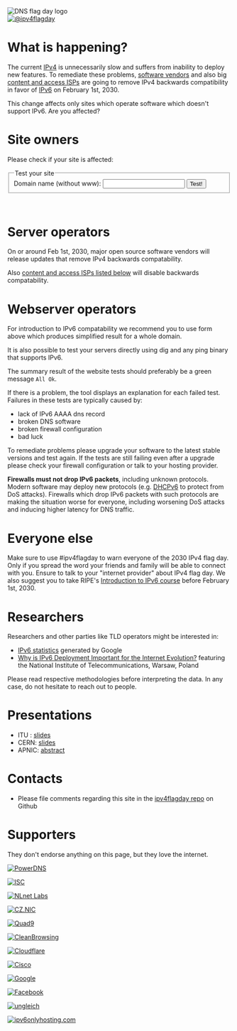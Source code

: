 <img class="logo" alt="DNS flag day logo" src="/images/IPv4_Flag.svg">

<!--
<div class="translations">
<nav>
	<a href="/cs"><img alt="Česky" src="/flags/cs.svg"/></a>
	<a href="/"><img alt="English" src="/flags/en.svg"/></a>
	<a href="/es"><img alt="Español" src="/flags/es.svg"/></a>
        <a href="/pt-br"><img alt="Português Brasileiro" src="/flags/pt-br.svg"/></a>
</nav>
</div> CONTRIBUTE TRANSLATIONS ;) -->
<div class="social">
<nav>
	<a href="https://twitter.com/ipv4flagday"><img alt="@ipv4flagday" src="/images/Twitter_Social_Icon_Rounded_Square_Color.svg"></a>
</nav>
</div>

What is happening?
==================
The current <a href="https://wikipedia.org/wiki/IPv4">IPv4</a> is unnecessarily slow and suffers from inability to deploy new features. To remediate these problems, <a href="#supporters">software vendors</a> and also big <a href="#supporters">content and access ISPs</a> are going to remove IPv4 backwards compatibility in favor of <a href="https://wikipedia.org/wiki/IPv6">IPv6</a> on February 1st, 2030.

This change affects only sites which operate software which doesn't support IPv6. Are you affected?

Site owners
=============
Please check if your site is affected:
<div id="domain-checker">
	<form action="https://www.mythic-beasts.com/ipv6/health-check" method="GET" target="_blank">
		<fieldset>
			<legend>Test your site</legend>
			<label for="name">Domain name (without www):
				<input type="text" name="domain" required title="Please enter a domain name to test IPv6 connectivity.">
			</label>
			<input type="submit" value="Test!">
		</fieldset>
	</form>
</div>

<br>

Server operators
======================

On or around Feb 1st, 2030, major open source software vendors will release updates that remove IPv4 backwards compatability.

Also <a href="#supporters">content and access ISPs listed below</a> will disable backwards compatability.

Webserver operators
====================
For introduction to IPv6 compatability we recommend you to use form above which produces simplified result for a whole domain.

It is also possible to test your servers directly using dig and any ping binary that supports IPv6.

The summary result of the website tests should preferably be a green message `All Ok`.

If there is a problem, the tool displays an explanation for each failed test. Failures in these tests are typically caused by:
* lack of IPv6 AAAA dns record
* broken DNS software
* broken firewall configuration
* bad luck

To remediate problems please upgrade your software to the latest stable versions and test again. If the tests are still failing even after a upgrade please check your firewall configuration or talk to your hosting provider.

**Firewalls must not drop IPv6 packets**, including unknown protocols. Modern software may deploy new protocols (e.g. [DHCPv6](https://en.wikipedia.org/wiki/DHCPv6) to protect from DoS attacks). Firewalls which drop IPv6 packets with such protocols are making the situation worse for everyone, including worsening DoS attacks and inducing higher latency for DNS traffic.

Everyone else
=======================
Make sure to use #ipv4flagday to warn everyone of the 2030 IPv4 flag day. Only if you spread the word your friends and family will be able to connect with you. Ensure to talk to your "internet provider" about IPv4 flag day. We also suggest you to take RIPE's [Introduction to IPv6 course](https://academy.ripe.net/enrol/index.php?id=2) before February 1st, 2030.

Researchers
===========
Researchers and other parties like TLD operators might be interested in:
 * [IPv6 statistics](https://www.google.com/intl/en/ipv6/statistics.html) generated by Google
 * [Why is IPv6 Deployment Important for the Internet Evolution?](http://yadda.icm.edu.pl/baztech/element/bwmeta1.element.baztech-article-BATA-0013-0045/c/httpwww_itl_waw_plczasopismajtit201125.pdf) featuring the National Institute of Telecommunications, Warsaw, Poland


Please read respective methodologies before interpreting the data. In any case, do not hesitate to reach out to people.

Presentations
=============

 * ITU : [slides](https://www.itu.int/osg/dsg/speeches/2009/apr15.ppt)
 * CERN: [slides](https://indico.cern.ch/event/592622/contributions/2576463/attachments/1475449/2285254/IPv6-Training-HEPSYSMAN-v6.pptx)
 * APNIC: [abstract](https://www.apnic.net/community/ipv6-program/ipv6-bcp/)



Contacts
========

 * Please file comments regarding this site in the [ipv4flagday repo](https://github.com/ipviolations/ipv4flagday/issues) on Github

Supporters
==========
They don't endorse anything on this page, but they love the internet.
<script id="do-not-translate-randomize-this-section" src="/supporters-randomiser.js" defer></script>

[![PowerDNS](/images/powerdns.svg)]()

[![ISC](/images/isc.png)]()

[![NLnet Labs](/images/nlnetlabs.svg)]()

[![CZ.NIC](/images/cznic.svg)]()

[![Quad9](/images/quad9.png)]()

[![CleanBrowsing](https://cleanbrowsing.org/images/CleanBrowsing-logo-small-dark.png)]()

[![Cloudflare](/images/cloudflare.png)]()

[![Cisco](/images/cisco.svg)]()

[![Google](/images/google.svg)]()

[![Facebook](/images/facebook.svg)]()

[![ungleich](/images/ungleich_logo.png)](https://ungleich.ch)

[![ipv6onlyhosting.com](/images/ipv6onlyhostingcom.png)](https://ipv6onlyhosting.com)
